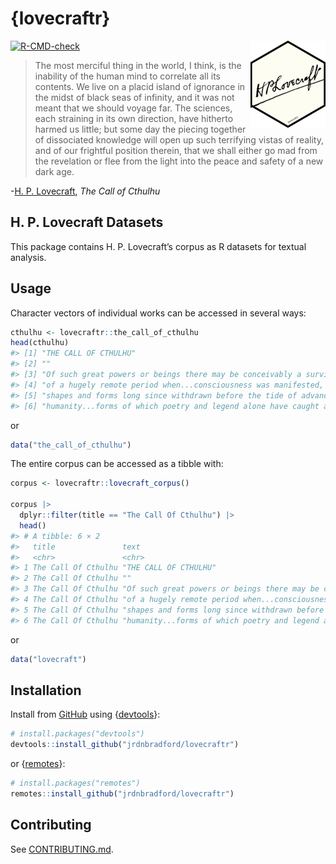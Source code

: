 # {lovecraftr}


<!-- README.md is rendered from README.qmd. Edit README.qmd and render to update README.md -->

<img src="man/figures/logo.png" align="right" height="139" alt="H. P. Lovecraft's signature in an R package hexagon"/>

[![R-CMD-check](https://github.com/jrdnbradford/lovecraftr/actions/workflows/R-CMD-check.yaml/badge.svg)](https://github.com/jrdnbradford/lovecraftr/actions/workflows/R-CMD-check.yaml)

> The most merciful thing in the world, I think, is the inability of the
> human mind to correlate all its contents. We live on a placid island
> of ignorance in the midst of black seas of infinity, and it was not
> meant that we should voyage far. The sciences, each straining in its
> own direction, have hitherto harmed us little; but some day the
> piecing together of dissociated knowledge will open up such terrifying
> vistas of reality, and of our frightful position therein, that we
> shall either go mad from the revelation or flee from the light into
> the peace and safety of a new dark age.

\-[H. P. Lovecraft](https://en.wikipedia.org/wiki/H._P._Lovecraft), *The
Call of Cthulhu*

## H. P. Lovecraft Datasets

This package contains H. P. Lovecraft’s corpus as R datasets for textual
analysis.

## Usage

Character vectors of individual works can be accessed in several ways:

``` r
cthulhu <- lovecraftr::the_call_of_cthulhu
head(cthulhu)
#> [1] "THE CALL OF CTHULHU"
#> [2] ""
#> [3] "Of such great powers or beings there may be conceivably a survival...a survival"
#> [4] "of a hugely remote period when...consciousness was manifested, perhaps, in"
#> [5] "shapes and forms long since withdrawn before the tide of advancing"
#> [6] "humanity...forms of which poetry and legend alone have caught a flying memory"
```

or

``` r
data("the_call_of_cthulhu")
```

The entire corpus can be accessed as a tibble with:

``` r
corpus <- lovecraftr::lovecraft_corpus()

corpus |>
  dplyr::filter(title == "The Call Of Cthulhu") |>
  head()
#> # A tibble: 6 × 2
#>   title               text
#>   <chr>               <chr>
#> 1 The Call Of Cthulhu "THE CALL OF CTHULHU"
#> 2 The Call Of Cthulhu ""
#> 3 The Call Of Cthulhu "Of such great powers or beings there may be conceivably …
#> 4 The Call Of Cthulhu "of a hugely remote period when...consciousness was manif…
#> 5 The Call Of Cthulhu "shapes and forms long since withdrawn before the tide of…
#> 6 The Call Of Cthulhu "humanity...forms of which poetry and legend alone have c…
```

or

``` r
data("lovecraft")
```

## Installation

Install from [GitHub](https://github.com/jrdnbradford/lovecraftr/) using
{[devtools](https://devtools.r-lib.org/)}:

``` r
# install.packages("devtools")
devtools::install_github("jrdnbradford/lovecraftr")
```

or {[remotes](https://remotes.r-lib.org//)}:

``` r
# install.packages("remotes")
remotes::install_github("jrdnbradford/lovecraftr")
```

## Contributing

See [CONTRIBUTING.md](/.github/CONTRIBUTING.md).
